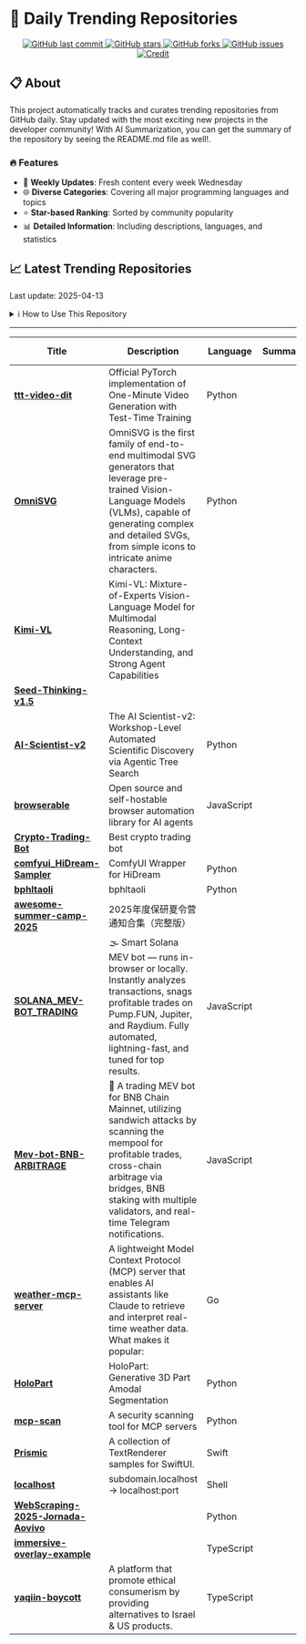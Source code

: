 # 🌟 Daily Trending Repositories

<div align="center">
<a href="https://github.com/marc-ko/daily-trending-repo/commits/main">
    <img src="https://img.shields.io/github/last-commit/marc-ko/daily-trending-repo" alt="GitHub last commit" />
</a>

<a href="https://github.com/marc-ko/daily-trending-repo/stargazers">
    <img src="https://img.shields.io/github/stars/marc-ko/daily-trending-repo" alt="GitHub stars" />
</a>
<a href="https://github.com/marc-ko/daily-trending-repo/network/members">
    <img src="https://img.shields.io/github/forks/marc-ko/daily-trending-repo" alt="GitHub forks" />
</a>
<a href="https://github.com/marc-ko/daily-trending-repo/issues">
    <img src="https://img.shields.io/github/issues/marc-ko/daily-trending-repo" alt="GitHub issues" />
</a>
<a alt="credit" href="https://github.com/zezhishao/DailyArXiv">
 <img src="https://img.shields.io/badge/credit%20-%20Idea%20From%20This%20Repo-blue" alt="Credit">
</a>
</div>

## 📋 About

This project automatically tracks and curates trending repositories from GitHub daily. Stay updated with the most exciting new projects in the developer community! With AI Summarization, you can get the summary of the repository by seeing the README.md file as well!.

### 🔥 Features

- 🔄 **Weekly Updates**: Fresh content every week Wednesday
- 🌐 **Diverse Categories**: Covering all major programming languages and topics
- ⭐ **Star-based Ranking**: Sorted by community popularity
- 📊 **Detailed Information**: Including descriptions, languages, and statistics

## 📈 Latest Trending Repositories

Last update: 2025-04-13

<details>
<summary>ℹ️ How to Use This Repository</summary>

1. **Star & Watch**: Click the 'Star' and 'Watch' buttons to receive weekly email notifications
2. **Browse**: Explore trending repositories organized by popularity
3. **Contribute**: Feel free to open issues or suggest improvements

</details>

---

| **Title** | **Description** | **Language** | **Summary** | **Tags** | **Stars Count** |
| --- | --- | --- | --- | --- | --- |
| **[ttt-video-dit](https://github.com/test-time-training/ttt-video-dit)** | Official PyTorch implementation of One-Minute Video Generation with Test-Time Training | Python |  |  | 1083 |
| **[OmniSVG](https://github.com/OmniSVG/OmniSVG)** | OmniSVG is the first family of end-to-end multimodal SVG generators that leverage pre-trained Vision-Language Models (VLMs), capable of generating complex and detailed SVGs, from simple icons to intricate anime characters. | Python |  |  | 933 |
| **[Kimi-VL](https://github.com/MoonshotAI/Kimi-VL)** | Kimi-VL: Mixture-of-Experts Vision-Language Model for Multimodal Reasoning, Long-Context Understanding, and Strong Agent Capabilities |  |  |  | 550 |
| **[Seed-Thinking-v1.5](https://github.com/ByteDance-Seed/Seed-Thinking-v1.5)** |  |  |  |  | 508 |
| **[AI-Scientist-v2](https://github.com/SakanaAI/AI-Scientist-v2)** | The AI Scientist-v2: Workshop-Level Automated Scientific Discovery via Agentic Tree Search | Python |  |  | 439 |
| **[browserable](https://github.com/browserable/browserable)** | Open source and self-hostable browser automation library for AI agents | JavaScript |  | <details><summary>ai-ag...</summary><p>ai-agents, ai-tools, browser-automation, deep-research, javascript, playwright</p></details> | 401 |
| **[Crypto-Trading-Bot](https://github.com/Capixabao/Crypto-Trading-Bot)** | Best crypto trading bot |  |  | <details><summary>crypt...</summary><p>crypto-bot, crypto-cyrrency-bot, crypto-token, crypto-tool, crypto-tool-2025, crypto-tools, crypto-trading, tokens, trading, trading-algorithms, trading-bot, trading-software, trading-strategies, trading-strategy, tradingbot</p></details> | 308 |
| **[comfyui_HiDream-Sampler](https://github.com/lum3on/comfyui_HiDream-Sampler)** | ComfyUI Wrapper for HiDream | Python |  | <details><summary>ai-ar...</summary><p>ai-art, comfy-nodes, comfyui, custom-node, diffusers, image-generation</p></details> | 281 |
| **[bphltaoli](https://github.com/cryptocj520/bphltaoli)** | bphltaoli | Python |  |  | 225 |
| **[awesome-summer-camp-2025](https://github.com/shenyanpai/awesome-summer-camp-2025)** | 2025年度保研夏令营通知合集（完整版） |  |  |  | 201 |
| **[SOLANA_MEV-BOT_TRADING](https://github.com/Sonivexravendir/SOLANA_MEV-BOT_TRADING)** | 🌫 Smart Solana MEV bot — runs in-browser or locally. Instantly analyzes transactions, snags profitable trades on Pump.FUN, Jupiter, and Raydium. Fully automated, lightning-fast, and tuned for top results. | JavaScript |  | <details><summary>block...</summary><p>blockchain, bot, crypto-bot, decentralized-exchanges, dex, ethereum, javascript, mempool, mev, nodejs, smart-contracts, solana, solidity</p></details> | 192 |
| **[Mev-bot-BNB-ARBITRAGE](https://github.com/valyssiaro/Mev-bot-BNB-ARBITRAGE)** | 🧳 A trading MEV bot for BNB Chain Mainnet, utilizing sandwich attacks by scanning the mempool for profitable trades, cross-chain arbitrage via bridges, BNB staking with multiple validators, and real-time Telegram notifications. | JavaScript |  | <details><summary>arbit...</summary><p>arbitrage, blockchain, bnbnodejs, bot, crypto-bot, decentralized-exchanges, dex, ethereum, javascript, mempool, mev, passive, smart-contracts, solana, solidity, trade, trading, trump</p></details> | 189 |
| **[weather-mcp-server](https://github.com/TuanKiri/weather-mcp-server)** | A lightweight Model Context Protocol (MCP) server that enables AI assistants like Claude to retrieve and interpret real-time weather data. What makes it popular: | Go |  | <details><summary>go, g...</summary><p>go, golang, mcp, mcp-server, sse, stdio</p></details> | 188 |
| **[HoloPart](https://github.com/VAST-AI-Research/HoloPart)** | HoloPart: Generative 3D Part Amodal Segmentation | Python |  |  | 166 |
| **[mcp-scan](https://github.com/invariantlabs-ai/mcp-scan)** | A security scanning tool for MCP servers | Python |  |  | 165 |
| **[Prismic](https://github.com/twostraws/Prismic)** | A collection of TextRenderer samples for SwiftUI. | Swift |  |  | 156 |
| **[localhost](https://github.com/tobyshooters/localhost)** | subdomain.localhost → localhost:port | Shell |  |  | 152 |
| **[WebScraping-2025-Jornada-Aovivo](https://github.com/lvgalvao/WebScraping-2025-Jornada-Aovivo)** |  | Python |  |  | 144 |
| **[immersive-overlay-example](https://github.com/eds2002/immersive-overlay-example)** |  | TypeScript |  |  | 139 |
| **[yaqiin-boycott](https://github.com/yaqiin/yaqiin-boycott)** | A platform that promote ethical consumerism by providing alternatives to Israel & US products. | TypeScript |  | <details><summary>arabi...</summary><p>arabic, boycott, boycott-israel, palestine, react</p></details> | 137 |

